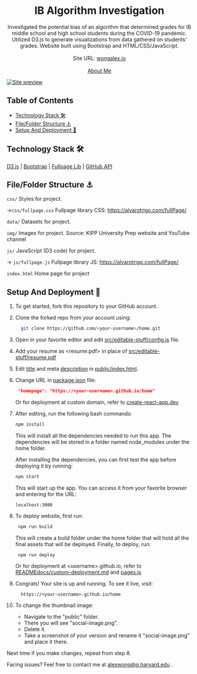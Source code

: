 <!-- PROJECT LOGO -->
<br />
<p align="center">
  <h1 align="center">IB Algorithm Investigation</h1>

  <p align="center">
    Investigated the potential bias of an algorithm that determined grades for IB  middle school and high school students during the COVID-19 pandemic. Utilized D3.js to generate visualizations from data gathered on students' grades. Website built using Bootstrap and HTML/CSS/JavaScript.
    <br />
    <br />
    Site URL:
    <a href="https://wongalex.io">wongalex.io</a>
    <br />
    <br />
    <a href="https://www.github.com/wongalex">About Me</a>
  </p>
</p>

[![Site preview](./img/preview-image.png)](https://wongalex.io)

## Table of Contents

- [Technology Stack 🛠️](#technology-stack-)
- [File/Folder Structure ⚓](#structure-)
- [Setup And Deployment 🔧](#setup-and-deployment-)

## Technology Stack 🛠️

[D3.js](https://d3js.org/)
| [Bootstrap](https://getbootstrap.com/)
| [Fullpage Lib](https://alvarotrigo.com/fullPage/)
| [GitHub API](https://developer.github.com/v3/repos/)

## File/Folder Structure ⚓

`css/`
Styles for project.

->`css/fullpage.css`
Fullpage library CSS: https://alvarotrigo.com/fullPage/

`data/`
Datasets for project.

`img/`
Images for project. Source: KIPP University Prep website and YouTube channel

`js/`
JavaScript (D3 code) for project.

-> `js/fullpage.js`
Fullpage library JS: https://alvarotrigo.com/fullPage/

`index.html`
Home page for project


## Setup And Deployment 🔧

1. To get started, fork this repository to your GitHub account.

2. Clone the forked repo from your account using:

   ```bash
     git clone https://github.com/<your-username>/home.git
   ```

3. Open in your favorite editor and edit [src/editable-stuff/config.js](./src/editable-stuff/config.js) file.

4. Add your resume as <resume.pdf> in place of [src/editable-stuff/resume.pdf](./src/editable-stuff/)

5. Edit [title](./public/index.html#L34) and meta [description](./public/index.html#L13) in [public/index.html](./public/index.html).
6. Change URL in [package.json](./package.json) file:

   ```json
    "homepage": "https://<your-username>.github.io/home"
   ```

   Or for deployment at custom domain, refer to [create-react-app.dev](https://create-react-app.dev/docs/deployment/#step-1-add-homepage-to-packagejson)

7. After editing, run the following bash commands:

   ```bash
   npm install
   ```
   This will install all the dependencies needed to run this app. The dependencies will be stored in a folder named node_modules under the home folder.
   
   After installing the dependencies, you can first test the app before deploying it by running:
   
   ```bash
   npm start
   ```
   This will start up the app. You can access it from your favorite browser and entering for the URL:
   
   ```
   localhost:3000
   ```

8. To deploy website, first run:

   ```bash
    npm run build
   ```
   This will create a build folder under the home folder that will hold all the final assets that will be deployed. Finally, to deploy, run:
   
   ```bash
    npm run deploy
   ```

   Or for deployment at \<username>.github.io, refer to [READMEdocs/custom-deployment.md](./READMEdocs/custom-deployment.md) and [pages.js](./pages.js)

9. Congrats! Your site is up and running. To see it live, visit:

   ```https
     https://<your-username>.github.io/home
   ```

10. To change the thumbnail image:

    - Navigate to the "public" folder.  
    - There you will see "social-image.png".  
    - Delete it.   
    - Take a screenshot of your version and rename it "social-image.png" and place it there.  
    
   Next time if you make changes, repeat from step 8.

Facing issues? Feel free to contact me at alexwong@g.harvard.edu .



